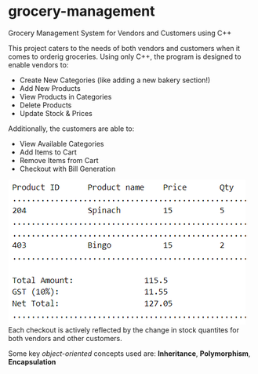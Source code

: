 # grocery-management
Grocery Management System for Vendors and Customers using C++

This project caters to the needs of both vendors and customers when it comes to orderig groceries. Using only C++, the program is designed to enable vendors to:
<ul>
  <li>Create New Categories (like adding a new bakery section!)</li>
  <li>Add New Products</li>
  <li>View Products in Categories</li>
  <li>Delete Products</li>
  <li>Update Stock & Prices</li>
</ul>

Additionally, the customers are able to:<br>
<ul>
  <li>View Available Categories</li>
  <li>Add Items to Cart</li>
  <li>Remove Items from Cart</li>
  <li>Checkout with Bill Generation</li>
</ul>

<img src="https://github.com/deepti-bhat/grocery-management/blob/main/image.png" alt="Bill Generation Example">
Each checkout is actively reflected by the change in stock quantites for both vendors and other customers. 

Some key *object-oriented* concepts used are: **Inheritance**, **Polymorphism**, **Encapsulation**

